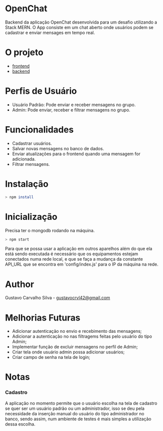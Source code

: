 # OpenChat

Backend da aplicação OpenChat desenvolvida para um desafio utilizando a Stack MERN.
O App consiste em um chat aberto onde usuários podem se cadastrar e enviar mensages em tempo real.

# O projeto
- [frontend](https://github.com/gustavocrvls/open-chat-frontend)
- [backend](https://github.com/gustavocrvls/open-chat-backend)

# Perfis de Usuário

- Usuário Padrão: Pode enviar e receber mensagens no grupo.
- Admin: Pode enviar, receber e filtrar mensagens no grupo.

# Funcionalidades

- Cadastrar usuários.
- Salvar novas mensagens no banco de dados.
- Enviar atualizações para o frontend quando uma mensagem for adicionada.
- Filtrar mensagens.

# Instalação

```bash
> npm install
```

# Inicialização
Precisa ter o mongodb rodando na máquina.

```bash
> npm start
```

Para que se possa usar a aplicação em outros aparelhos além do que ela está sendo executada é necessário que os equipamentos estejam conectados numa rede local, e que se faça a mudança da constante API_URL que se encontra em 'config/index.js' para o IP da máquina na rede.

# Author

Gustavo Carvalho Silva - [gustavocrvl42@gmail.com](mailto:gustavocrvl42@gmail.com) 

# Melhorias Futuras

- Adicionar autenticação no envio e recebimento das mensagens;
- Adicionar a autenticação no nas filtragems feitas pelo usuário do tipo Admin;
- Implementar função de excluir mensagens no perfil de Admin;
- Criar tela onde usuário admin possa adicionar usuários;
- Criar campo de senha na tela de login;

# Notas 

### Cadastro
A aplicação no momento permite que o usuário escolha na tela de cadastro se quer ser um usuário padrão ou um administrador, isso se deu pela necessidade da inserção manual do usuário do tipo administrador no banco, sendo assim, num ambiente de testes é mais simples a utilização dessa escolha.